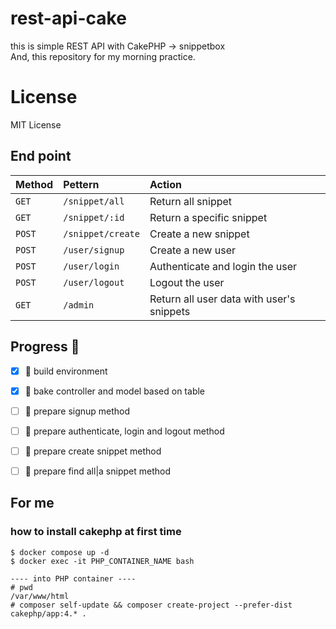# rest-api-cake
this is simple REST API with CakePHP -> snippetbox  
And, this repository for my morning practice.

# License
MIT License



## End point
|Method|Pettern|Action|
|:---|:---|:---|
|`GET`|`/snippet/all`|Return all snippet|
|`GET`|`/snippet/:id`|Return a specific snippet|
|`POST`|`/snippet/create`|Create a new snippet|
|`POST`|`/user/signup`|Create a new user|
|`POST`|`/user/login`|Authenticate and login the user|
|`POST`|`/user/logout`|Logout the user|
|`GET`|`/admin`|Return all user data with user's snippets|



## Progress :gorilla:
- [x] :gorilla: build environment
- [x] :gorilla: bake controller and model based on table 
- [ ] :gorilla: prepare signup method
- [ ] :gorilla: prepare authenticate, login and logout method
- [ ] :gorilla: prepare create snippet method
- [ ] :gorilla: prepare find all|a snippet method



## For me
### how to install cakephp at first time 
```
$ docker compose up -d
$ docker exec -it PHP_CONTAINER_NAME bash

---- into PHP container ----
# pwd
/var/www/html
# composer self-update && composer create-project --prefer-dist cakephp/app:4.* .
```
